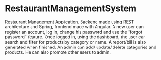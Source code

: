 # RestaurantManagementSystem
Restaurant Management Application. Backend made using REST architecture and Spring, frontend made with Angular.
A new user can register an account, log in, change his password and use the "forgot password" feature.
Once logged in, using the dashboard, the user can search and filter for products by category or name. 
A report/bill is also generated when finished.
An admin can add/ update/ delete categories and products. He can also promote other users to admin. 
